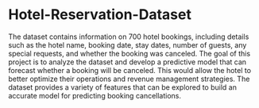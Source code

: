 # Hotel-Reservation-Dataset
The dataset contains information on 700 hotel bookings, including details such as the hotel name, booking date, stay dates, number of guests, any special requests, and whether the booking was canceled. The goal of this project is to analyze the dataset and develop a predictive model that can forecast whether a booking will be canceled. This would allow the hotel to better optimize their operations and revenue management strategies. The dataset provides a variety of features that can be explored to build an accurate model for predicting booking cancellations.

